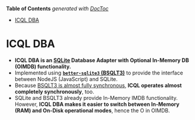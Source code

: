 <!-- START doctoc generated TOC please keep comment here to allow auto update -->
<!-- DON'T EDIT THIS SECTION, INSTEAD RE-RUN doctoc TO UPDATE -->
**Table of Contents**  *generated with [DocToc](https://github.com/thlorenz/doctoc)*

- [ICQL DBA](#icql-dba)

<!-- END doctoc generated TOC please keep comment here to allow auto update -->





# ICQL DBA

* **ICQL DBA is an [SQLite](https://sqlite.org/index.html) Database Adapter with Optional In-Memory DB
  (OIMDB) functionality.**
* Implemented using **[`better-sqlite3` (BSQLT3)](https://github.com/JoshuaWise/better-sqlite3)** to provide
  the interface between NodeJS (JavaScript) and SQLite.
* Because [BSQLT3 is almost fully synchronous](https://github.com/JoshuaWise/better-sqlite3/issues/262),
  **ICQL operates almost completely synchronously**, too.
* SQLite and BSQLT3 already provide In-Memory IMDB functionality. However, **ICQL DBA makes it easier to
  switch between In-Memory (RAM) and On-Disk operational modes**, hence the O in OIMDB.



